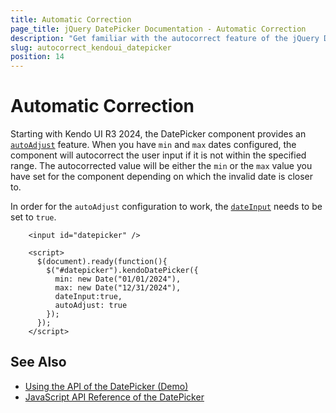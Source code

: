 ```yaml
---
title: Automatic Correction
page_title: jQuery DatePicker Documentation - Automatic Correction
description: "Get familiar with the autocorrect feature of the jQuery DatePicker by Kendo UI. Learn how to automatically correct the user input when it's outside of the pre-configured range."
slug: autocorrect_kendoui_datepicker
position: 14
---
```


# Automatic Correction

Starting with Kendo UI R3 2024, the DatePicker component provides an [`autoAdjust`](/api/javascript/ui/datepicker/configuration/autoadjust) feature. When you have `min` and `max` dates configured, the component will autocorrect the user input if it is not within the specified range. The autocorrected value will be either the `min` or the `max` value you have set for the component depending on which the invalid date is closer to.

In order for the `autoAdjust` configuration to work, the [`dateInput`](/api/javascript/ui/datepicker/configuration/dateinput) needs to be set to `true`.


```dojo
    <input id="datepicker" />

    <script>
      $(document).ready(function(){
        $("#datepicker").kendoDatePicker({
          min: new Date("01/01/2024"),
          max: new Date("12/31/2024"),
          dateInput:true,
          autoAdjust: true
        });
      });
    </script>
```

## See Also

* [Using the API of the DatePicker (Demo)](https://demos.telerik.com/kendo-ui/datepicker/api)
* [JavaScript API Reference of the DatePicker](/api/javascript/ui/datepicker)

